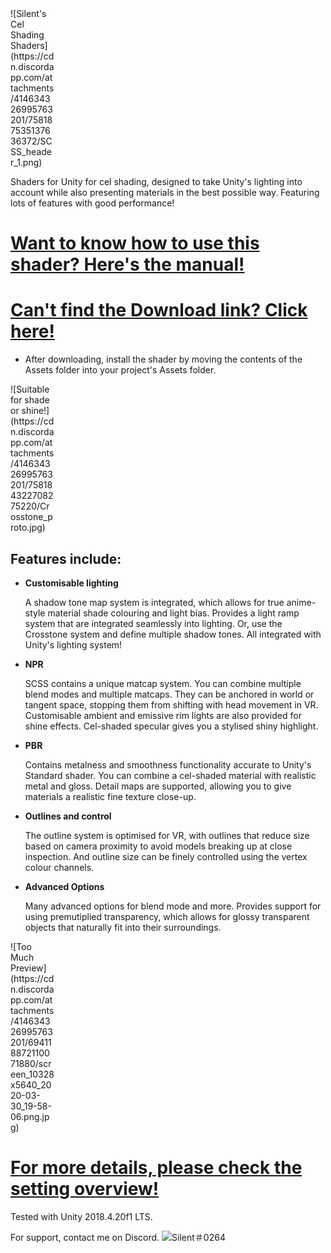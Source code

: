 <div style="width: 5em">
![Silent's Cel Shading Shaders](https://cdn.discordapp.com/attachments/414634326995763201/758187535137636372/SCSS_header_1.png)
</div>

Shaders for Unity for cel shading, designed to take Unity's lighting into account while also presenting materials in the best possible way. Featuring lots of features with good performance!
# [Want to know how to use this shader? Here's the manual!](https://gitlab.com/s-ilent/SCSS/wikis/Manual/Setting-Overview)
# [Can't find the Download link? Click here!](https://gitlab.com/s-ilent/SCSS/-/archive/master/SCSS-master.zip)
* After downloading, install the shader by moving the contents of the Assets folder into your project's Assets folder.

<div style="width: 5em">
![Suitable for shade or shine!](https://cdn.discordapp.com/attachments/414634326995763201/758184322708275220/Crosstone_proto.jpg)
</div>

## Features include:
* **Customisable lighting**

  A shadow tone map system is integrated, which allows for true anime-style material shade colouring and light bias. 
  Provides a light ramp system that are integrated seamlessly into lighting. 
  Or, use the Crosstone system and define multiple shadow tones.
  All integrated with Unity's lighting system!

* **NPR**

  SCSS contains a unique matcap system. You can combine multiple blend modes and multiple matcaps. They can be anchored in world or tangent space, stopping them from shifting with head movement in VR. 
  Customisable ambient and emissive rim lights are also provided for shine effects. 
  Cel-shaded specular gives you a stylised shiny highlight.

* **PBR**

  Contains metalness and smoothness functionality accurate to Unity's Standard shader. You can combine a cel-shaded material with realistic metal and gloss. 
  Detail maps are supported, allowing you to give materials a realistic fine texture close-up.

* **Outlines and control**

  The outline system is optimised for VR, with outlines that reduce size based on camera proximity to avoid models breaking up at close inspection. And outline size can be finely controlled using the vertex colour channels. 

* **Advanced Options**

  Many advanced options for blend mode and more. Provides support for using premutiplied transparency,   which allows for glossy transparent objects that naturally fit into their surroundings.

<div style="width: 5em">
![Too Much Preview](https://cdn.discordapp.com/attachments/414634326995763201/694118872110071880/screen_10328x5640_2020-03-30_19-58-06.png.jpg)
</div>

# [For more details, please check the setting overview!](https://gitlab.com/s-ilent/SCSS/wikis/Manual/Setting-Overview)

Tested with Unity 2018.4.20f1 LTS.

For support, contact me on Discord.
![Silent＃0264](https://files.catbox.moe/lv2mdh.png)